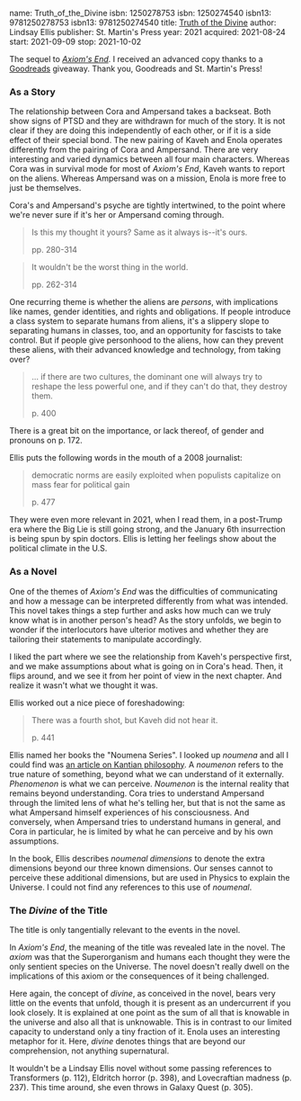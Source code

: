 name: Truth_of_the_Divine
isbn: 1250278753
isbn: 1250274540
isbn13: 9781250278753
isbn13: 9781250274540
title: [Truth of the Divine](https://www.amazon.com/dp/1250274540)
author: Lindsay Ellis
publisher: St. Martin's Press
year: 2021
acquired: 2021-08-24
start: 2021-09-09
stop: 2021-10-02

The sequel to [_Axiom's End_](#Axioms_End).  I received an advanced copy thanks
to a [Goodreads](https://goodreads.com/) giveaway.  Thank you, Goodreads and
St. Martin's Press!

### As a Story

The relationship between Cora and Ampersand takes a backseat.  Both show signs
of PTSD and they are withdrawn for much of the story.  It is not clear if they
are doing this independently of each other, or if it is a side effect of their
special bond.  The new pairing of Kaveh and Enola operates differently from the
pairing of Cora and Ampersand.  There are very interesting and varied dynamics
between all four main characters.  Whereas Cora was in survival mode for most of
_Axiom's End_, Kaveh wants to report on the aliens.  Whereas Ampersand was on a
mission, Enola is more free to just be themselves.

Cora's and Ampersand's psyche are tightly intertwined, to the point where we're
never sure if it's her or Ampersand coming through.

> Is this my thought it yours? Same as it always is--it's ours.
> <footer>pp. 280-314</footer>

> It wouldn't be the worst thing in the world.
> <footer>pp. 262-314</footer>

One recurring theme is whether the aliens are _persons_, with implications like
names, gender identities, and rights and obligations.  If people introduce a
class system to separate humans from aliens, it's a slippery slope to separating
humans in classes, too, and an opportunity for fascists to take control.  But if
people give personhood to the aliens, how can they prevent these aliens, with
their advanced knowledge and technology, from taking over?

> ... if there are two cultures, the dominant one will always try to reshape the
> less powerful one, and if they can't do that, they destroy them.
> <footer>p. 400</footer>

There is a great bit on the importance, or lack thereof, of gender and pronouns
on p. 172.

Ellis puts the following words in the mouth of a 2008 journalist:

> democratic norms are easily exploited when populists capitalize on mass fear
> for political gain
> <footer>p. 477</footer>

They were even more relevant in 2021, when I read them, in a post-Trump era
where the Big Lie is still going strong, and the January 6th insurrection is
being spun by spin doctors. Ellis is letting her feelings show about the
political climate in the U.S.

### As a Novel

One of the themes of _Axiom's End_ was the difficulties of communicating and how
a message can be interpreted differently from what was intended.  This novel
takes things a step further and asks how much can we truly know what is in
another person's head?  As the story unfolds, we begin to wonder if the
interlocutors have ulterior motives and whether they are tailoring their
statements to manipulate accordingly.

I liked the part where we see the relationship from Kaveh's perspective first,
and we make assumptions about what is going on in Cora's head.  Then, it flips
around, and we see it from her point of view in the next chapter.  And realize
it wasn't what we thought it was.

Ellis worked out a nice piece of foreshadowing:

> There was a fourth shot, but Kaveh did not hear it.
> <footer>p. 441</footer>

Ellis named her books the "Noumena Series".  I looked up _noumena_ and all I
could find was
[an article on Kantian philosophy](https://en.wikipedia.org/wiki/Noumenon).  A
_noumenon_ refers to the true nature of something, beyond what we can understand
of it externally.  _Phenomenon_ is what we can perceive.  _Noumenon_ is the
internal reality that remains beyond understanding.  Cora tries to understand
Ampersand through the limited lens of what he's telling her, but that is not the
same as what Ampersand himself experiences of his consciousness.  And
conversely, when Ampersand tries to understand humans in general, and Cora in
particular, he is limited by what he can perceive and by his own assumptions.

In the book, Ellis describes _noumenal dimensions_ to denote the extra
dimensions beyond our three known dimensions.  Our senses cannot to perceive
these additional dimensions, but are used in Physics to explain the Universe.  I
could not find any references to this use of _noumenal_.

### The _Divine_ of the Title

The title is only tangentially relevant to the events in the novel.

In _Axiom's End_, the meaning of the title was revealed late in the novel.  The
_axiom_ was that the Superorganism and humans each thought they were the only
sentient species on the Universe.  The novel doesn't really dwell on the
implications of this axiom or the consequences of it being challenged.

Here again, the concept of _divine_, as conceived in the novel, bears very
little on the events that unfold, though it is present as an undercurrent if you
look closely.  It is explained at one point as the sum of all that is knowable
in the universe and also all that is unknowable.  This is in contrast to our
limited capacity to understand only a tiny fraction of it.  Enola uses an
interesting metaphor for it.  Here, _divine_ denotes things that are beyond our
comprehension, not anything supernatural.

It wouldn't be a Lindsay Ellis novel without some passing references to
Transformers (p. 112), Eldritch horror (p. 398), and Lovecraftian madness
(p. 237).  This time around, she even throws in Galaxy Quest (p. 305).
